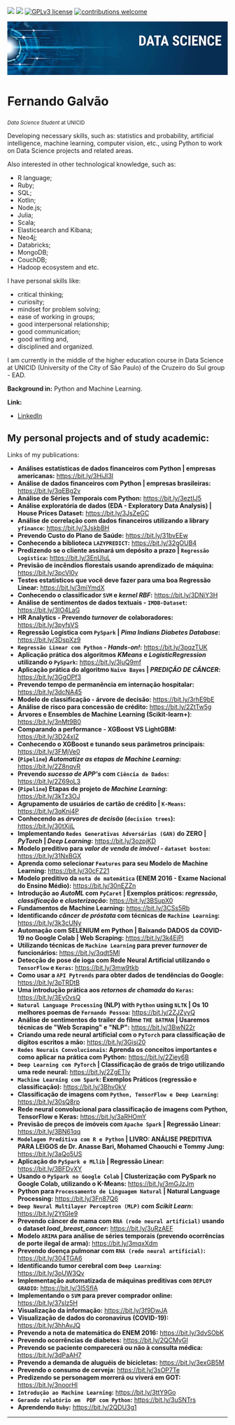 [![](https://img.shields.io/badge/linkedin-fernandogalvao-blue.svg)](https://www.linkedin.com/in/fergalvao/)  [![](https://img.shields.io/badge/python-3.7+-yellow.svg)](https://www.python.org/downloads/release/python-365/)  [![GPLv3 license](https://img.shields.io/badge/License-GPLv3-blue.svg)](http://perso.crans.org/besson/LICENSE.html)  [![contributions welcome](https://img.shields.io/badge/github-welcome-black.svg?style=flat)](https://github.com/FGalvao77/data-science-projects)

<p align="center">
  <img src="banner.png" >
</p>


# Fernando Galvão
<sub>*Data Science Student* at UNICID </sub>

Developing necessary skills, such as: statistics and probability, artificial intelligence, machine learning, computer vision, etc., using Python to work on Data Science projects and related areas. 

Also interested in other technological knowledge, such as:
- R language;
- Ruby;
- SQL;
- Kotlin;
- Node.js;
- Julia;
- Scala;
- Elasticsearch and Kibana;
- Neo4j;
- Databricks;
- MongoDB;
- CouchDB;
- Hadoop ecosystem and etc.

I have personal skills like:

- critical thinking;
- curiosity;
- mindset for problem solving;
- ease of working in groups;
- good interpersonal relationship;
- good communication;
- good writing and,
- disciplined and organized.

I am currently in the middle of the higher education course in Data Science at UNICID (University of the City of São Paulo) of the Cruzeiro do Sul group - EAD.

**Background in:** Python and Machine Learning.

**Link:**

* [LinkedIn](https://www.linkedin.com/in/fergalvao/)


## My personal projects and of study academic:
Links of my publications:

* **Análises estatísticas de dados financeiros com Python | empresas americanas:** https://bit.ly/3HiJl3I
* **Análise de dados financeiros com Python | empresas brasileiras:** https://bit.ly/3qEBg2v
* **Análise de Séries Temporais com Python:** https://bit.ly/3eztIJ5 
* **Análise exploratória de dados (EDA - Exploratory Data Analysis) | House Prices Dataset:** https://bit.ly/3JsZeGC
* **Análise de correlação com dados financeiros utilizando a library `yfinance`:** https://bit.ly/3JskbBH
* **Prevendo Custo do Plano de Saúde:** https://bit.ly/31bvEEw
* **Conhecendo a biblioteca `LAZYPREDICT`:** https://bit.ly/32gOUB4
* **Predizendo se o cliente assinará um depósito a prazo | `Regressão Logística`:** https://bit.ly/3EnUluL
* **Previsão de incêndios florestais usando aprendizado de máquina:** https://bit.ly/3pcVl0y
* **Testes estatísticos que você deve fazer para uma boa Regressão Linear:** https://bit.ly/3miYmdX
* **Conhecendo o classificador `SVM` e _kernel RBF_:** https://bit.ly/3DNiY3H
* **Análise de sentimentos de dados textuais - `IMDB-Dataset`:** https://bit.ly/3IO4LaG
* **HR Analytics - Prevendo _turnover_ de colaboradores:** https://bit.ly/3pyfsVS
* **Regressão Logística com `PySpark` | _Pima Indians Diabetes Database_:** https://bit.ly/3DspXz9
* **`Regressão Linear com Python` - _Hands-on!_:** https://bit.ly/3pqzTUK
* **Aplicação prática dos algoritmos _KMeans_ e _LogisticRegression_ utilizando o `PySpark`:** https://bit.ly/3luQ9mf
* **Aplicação prática do algoritmo `Naive Bayes` | _PREDIÇÃO DE CÂNCER_:** https://bit.ly/3GgOPf3
* **Prevendo tempo de permanência em internação hospitalar:** https://bit.ly/3dcNA45
* **Modelo de classificação - árvore de decisão:** https://bit.ly/3rhE9bE
* **Análise de risco para concessão de crédito:** https://bit.ly/2ZtTw5g
* **Árvores e Ensembles de Machine Learning (Scikit-learn+)**: https://bit.ly/3nMt9B0
* **Comparando a performance - XGBoost VS LightGBM:** https://bit.ly/3D24xIZ
* **Conhecendo o XGBoost e tunando seus parâmetros principais:** https://bit.ly/3FMjVe0
* **(`Pipeline`) _Automatize as etapas de Machine Learning_:** https://bit.ly/2Z8nqvR
* **Prevendo _sucesso de APP's_ com `Ciência de Dados`:** https://bit.ly/2Z69oL3
* **(`Pipeline`) Etapas de projeto de _Machine Learning_:** https://bit.ly/3kTz3OJ
* **Agrupamento de usuários de cartão de crédito | `K-Means`:** https://bit.ly/3qKnj4P
* **Conhecendo as _árvores de decisão_ (`decision trees`):** https://bit.ly/30tXjjL
* **Implementando `Redes Generativas Adversárias (GAN)` do ZERO | _PyTorch_ | _Deep Learning_:** https://bit.ly/3ozpjKD
* **Modelo preditivo para _valor de venda de imóvel_ - `dataset boston`:** https://bit.ly/31NxBGX
* **Aprenda como selecionar `Features` para seu Modelo de Machine Learning:** https://bit.ly/30cFZ21
* **Modelo preditivo da `nota de matemática` (ENEM 2016 - Exame Nacional do Ensino Médio):** https://bit.ly/30nEZZn
* **Introdução ao _AutoML_ com `PyCaret` | Exemplos práticos: _regressão_, _classificação_ e _clusterização_:** https://bit.ly/3BSupX0
* **Fundamentos de Machine Learning:** https://bit.ly/3CSs5Rb
* **Identificando _câncer de próstata_ com técnicas de `Machine Learning`:** https://bit.ly/3k3cUNy
* **Automação com SELENIUM em Python | Baixando DADOS da COVID-19 no Google Colab | Web Scraping:** https://bit.ly/3k4EjPl
* **Utilizando técnicas de `Machine Learning` para prever _turnover_ de funcionários:** https://bit.ly/3qdt5Ml
* **Detecção de pose de ioga com Rede Neural Artificial utilizando o `TensorFlow` e `Keras`:** https://bit.ly/3mw9tkb
* **Como usar a `API Pytrends` para obter dados de tendências do Google:** https://bit.ly/3pTRDtB
* **Uma introdução prática aos _retornos de chamada_ do `Keras`:** https://bit.ly/3Ey0vsQ
* **`Natural Language Processing` (NLP) with `Python` using `NLTK` | Os 10 melhores poemas de `Fernando Pessoa`:** https://bit.ly/2ZJZyyQ
* **Análise de sentimentos do trailer do filme `THE BATMAN` | Usaremos técnicas de "Web Scraping" e "NLP":** https://bit.ly/3BwN22r
* **Criando uma rede neural artificial com o `PyTorch` para classificação de dígitos escritos a mão:** https://bit.ly/3Gisi20
* **`Redes Neurais Convolucionais`: Aprenda os conceitos importantes e como aplicar na prática com Python:** https://bit.ly/2Ziey6B
* **`Deep Learning com PyTorch` | Classificação de graõs de trigo utilizando uma rede neural:** https://bit.ly/2ZgETlv
* **`Machine Learning com Spark`: Exemplos Práticos (regressão e classificação):** https://bit.ly/3Bhv0kV
* **Classificação de imagens com `Python, TensorFlow e Deep Learning`:** https://bit.ly/30sQ8rp
* **Rede neural convolucional para classificação de imagens com Python, TensorFlow e Keras:** https://bit.ly/3aRHOmY
* **Previsão de preços de imóveis com `Apache Spark` | Regressão Linear:** https://bit.ly/3BN61qq
* **`Modelagem Preditiva com R e Python` | LIVRO: ANÁLISE PREDITIVA PARA LEIGOS de Dr. Anasse Bari, Mohamed Chaouchi e Tommy Jung:** https://bit.ly/3aQo5US
* **Aplicação do `PySpark e MLlib` | Regressão Linear:** https://bit.ly/3BFDvXY
* **Usando o `PySpark no Google Colab` | Clusterização com PySpark no Google Colab, utilizando o K-Means:** https://bit.ly/3mGJzJm
* **Python para `Processamento de Linguagem Natural` | Natural Language Processing:** https://bit.ly/3Fn87Q6
* **`Deep Neural Multilayer Perceptron (MLP)` com _Scikit Learn_:** https://bit.ly/2YtGIe9
* **Prevendo câncer de mama com `RNA (rede neural artificial)` usando o dataset _load_breast_cancer_:** https://bit.ly/3uRzAEF
* **Modelo `ARIMA` para análise de séries temporais (prevendo ocorrências de porte ilegal de arma):** https://bit.ly/3mqxXdm
* **Prevendo doença pulmonar com `RNA (rede neural artificial)`:** https://bit.ly/304TGA6
* **Identificando tumor cerebral com `Deep Learning`:** https://bit.ly/3oUW3Qv
* **Implementação automatizada de máquinas preditivas com `DEPLOY GRADIO`:** https://bit.ly/3l5SfIA
* **Implementando o `SVM` para prever comprador online:** https://bit.ly/37slz5H
* **Visualização da informação:** https://bit.ly/3f9DwJA
* **Visualização de dados do coronavírus (COVID-19):** https://bit.ly/3hhAvJQ
* **Prevendo a nota de matemática do ENEM 2016:** https://bit.ly/3dvSObK
* **Prevendo ocorrências de diabetes:** https://bit.ly/2QCMyGI
* **Prevendo se paciente comparecerá ou não à consulta médica:** https://bit.ly/3dPaAH7
* **Prevendo a demanda de aluguéis de bicicletas:** https://bit.ly/3exGB5M              
* **Prevendo o consumo de cerveja:** https://bit.ly/3sOP7Te
* **Predizendo se personagem morrerá ou viverá em GOT:** https://bit.ly/3noorHI
* **`Introdução ao Machine Learning`:** https://bit.ly/3ttY9Go
* **`Gerando relatório em  PDF com Python`:** https://bit.ly/3uSNTrs
* **Aprendendo `Ruby`:** https://bit.ly/2QDU3g1

---




